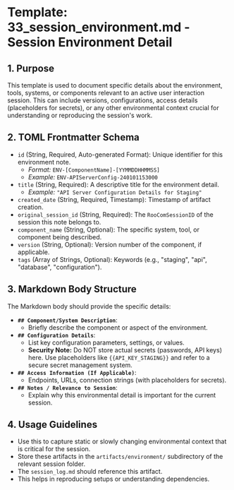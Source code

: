 # Template: 33_session_environment.md - Session Environment Detail

## 1. Purpose

This template is used to document specific details about the environment, tools, systems, or components relevant to an active user interaction session. This can include versions, configurations, access details (placeholders for secrets), or any other environmental context crucial for understanding or reproducing the session's work.

## 2. TOML Frontmatter Schema

*   `id` (String, Required, Auto-generated Format): Unique identifier for this environment note.
    *   *Format:* `ENV-[ComponentName]-[YYMMDDHHMMSS]`
    *   *Example:* `ENV-APIServerConfig-240101153000`
*   `title` (String, Required): A descriptive title for the environment detail.
    *   *Example:* `"API Server Configuration Details for Staging"`
*   `created_date` (String, Required, Timestamp): Timestamp of artifact creation.
*   `original_session_id` (String, Required): The `RooComSessionID` of the session this note belongs to.
*   `component_name` (String, Optional): The specific system, tool, or component being described.
*   `version` (String, Optional): Version number of the component, if applicable.
*   `tags` (Array of Strings, Optional): Keywords (e.g., "staging", "api", "database", "configuration").

## 3. Markdown Body Structure

The Markdown body should provide the specific details:

*   **`## Component/System Description`**:
    *   Briefly describe the component or aspect of the environment.
*   **`## Configuration Details`**:
    *   List key configuration parameters, settings, or values.
    *   **Security Note:** Do NOT store actual secrets (passwords, API keys) here. Use placeholders like `{{API_KEY_STAGING}}` and refer to a secure secret management system.
*   **`## Access Information (If Applicable)`**:
    *   Endpoints, URLs, connection strings (with placeholders for secrets).
*   **`## Notes / Relevance to Session`**:
    *   Explain why this environmental detail is important for the current session.

## 4. Usage Guidelines

*   Use this to capture static or slowly changing environmental context that is critical for the session.
*   Store these artifacts in the `artifacts/environment/` subdirectory of the relevant session folder.
*   The `session_log.md` should reference this artifact.
*   This helps in reproducing setups or understanding dependencies.
